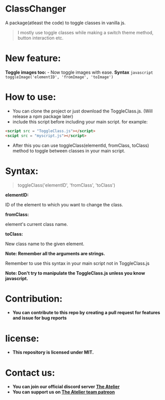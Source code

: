 # ClassChanger
A package(atleast the code) to toggle classes in vanilla js.

> I mostly use toggle classes while making a switch theme method, button interaction etc.
# New feature:

**Toggle images too:**
    - Now toggle images with ease.
    **Syntax**
    ```javascript 
    toggleImage('elementID', 'fromImage', 'toImage')
    ```

# How to use:
- You can clone the project or just download the ToggleClass.js. (Will release a npm package later)
- include this script before including your main script.
for example:
```html
<script src = "ToggleClass.js"></script>
<scipt src = "myscript.js"></script>
```
- After this you can use toggleClass(elementId, fromClass, toClass) method to toggle between classes in your main script.

# Syntax:
> toggleClass('elementID', 'fromClass', 'toClass')

<b> elementID: </b>

ID of the element to which you want to change the class.

<b> fromClass: </b>

element's current class name.

<b> toClass: </b>

New class name to the given element.

<b> Note: Remember all the arguments are strings.</b>

Remember to use this syntax in your main script not in ToggleClass.js

<b> Note: Don't try to manipulate the ToggleClass.js unless you know javascript.<b>

# Contribution:
- You can contribute to this repo by creating a pull request for features and issue for bug reports

# license:
- This repository is licensed under MIT.

# Contact us:
- You can join our official discord server [The Atelier](https://discord.gg/6Mcy5NpSpH)
- You can support us on [The Atelier team patreon](https://www.patreon.com/the_Atelier)
